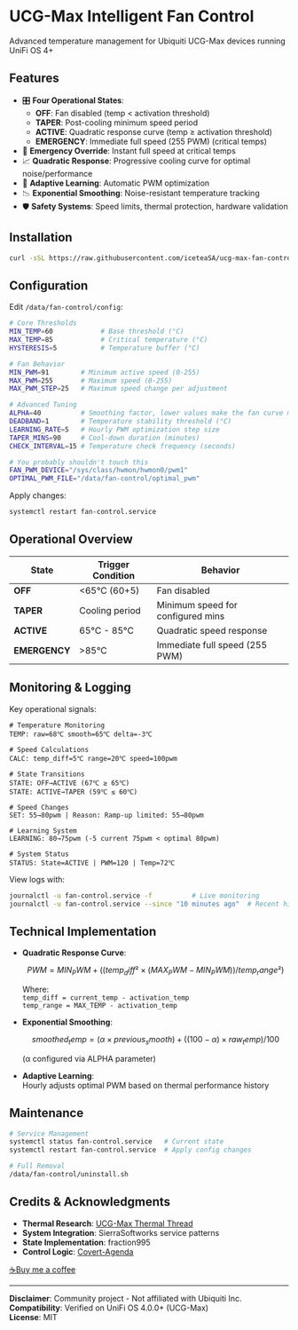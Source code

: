 # UCG-Max Intelligent Fan Control

Advanced temperature management for Ubiquiti UCG-Max devices running UniFi OS 4+

## Features
- 🎛️ **Four Operational States**: 
  - **OFF**: Fan disabled (temp < activation threshold)
  - **TAPER**: Post-cooling minimum speed period
  - **ACTIVE**: Quadratic response curve (temp ≥ activation threshold)
  - **EMERGENCY**: Immediate full speed (255 PWM) (critical temps)
- 🚨 **Emergency Override**: Instant full speed at critical temps
- 📈 **Quadratic Response**: Progressive cooling curve for optimal noise/performance
- 🧠 **Adaptive Learning**: Automatic PWM optimization
- 📉 **Exponential Smoothing**: Noise-resistant temperature tracking
- 🛡️ **Safety Systems**: Speed limits, thermal protection, hardware validation

## Installation
```bash
curl -sSL https://raw.githubusercontent.com/iceteaSA/ucg-max-fan-control/main/install.sh | sh
```

## Configuration
Edit `/data/fan-control/config`:
```bash
# Core Thresholds
MIN_TEMP=60            # Base threshold (°C)
MAX_TEMP=85            # Critical temperature (°C)
HYSTERESIS=5           # Temperature buffer (°C)

# Fan Behavior
MIN_PWM=91        # Minimum active speed (0-255)
MAX_PWM=255       # Maximum speed (0-255)
MAX_PWM_STEP=25   # Maximum speed change per adjustment

# Advanced Tuning
ALPHA=40          # Smoothing factor, lower values make the fan curve more aggressive and vice versa (0-100 raw→smooth)
DEADBAND=1        # Temperature stability threshold (°C)
LEARNING_RATE=5   # Hourly PWM optimization step size
TAPER_MINS=90     # Cool-down duration (minutes)
CHECK_INTERVAL=15 # Temperature check frequency (seconds)

# You probably shouldn't touch this
FAN_PWM_DEVICE="/sys/class/hwmon/hwmon0/pwm1"
OPTIMAL_PWM_FILE="/data/fan-control/optimal_pwm"
```

Apply changes:
```bash
systemctl restart fan-control.service
```

## Operational Overview
| State       | Trigger Condition          | Behavior                          |
|-------------|----------------------------|-----------------------------------|
| **OFF**     | <65°C (60+5)               | Fan disabled                      |
| **TAPER**   | Cooling period             | Minimum speed for configured mins |
| **ACTIVE**  | 65°C - 85°C                | Quadratic speed response          |
| **EMERGENCY**| >85°C                     | Immediate full speed (255 PWM)    |

## Monitoring & Logging
Key operational signals:
```log
# Temperature Monitoring
TEMP: raw=68℃ smooth=65℃ delta=-3℃

# Speed Calculations
CALC: temp_diff=5℃ range=20℃ speed=100pwm

# State Transitions
STATE: OFF→ACTIVE (67℃ ≥ 65℃)
STATE: ACTIVE→TAPER (59℃ ≤ 60℃)

# Speed Changes
SET: 55→80pwm | Reason: Ramp-up limited: 55→80pwm

# Learning System
LEARNING: 80→75pwm (-5 current 75pwm < optimal 80pwm)

# System Status
STATUS: State=ACTIVE | PWM=120 | Temp=72℃
```

View logs with:
```bash
journalctl -u fan-control.service -f          # Live monitoring
journalctl -u fan-control.service --since "10 minutes ago"  # Recent history
```

## Technical Implementation
- **Quadratic Response Curve**:
  ```math
  PWM = MIN_PWM + ((temp_diff² × (MAX_PWM - MIN_PWM)) / temp_range²)
  ```
  Where:  
  `temp_diff = current_temp - activation_temp`  
  `temp_range = MAX_TEMP - activation_temp`

- **Exponential Smoothing**:
  ```math
  smoothed_temp = (α × previous_smooth) + ((100 - α) × raw_temp) / 100
  ```
  (α configured via ALPHA parameter)

- **Adaptive Learning**:  
  Hourly adjusts optimal PWM based on thermal performance history

## Maintenance
```bash
# Service Management
systemctl status fan-control.service   # Current state
systemctl restart fan-control.service  # Apply config changes

# Full Removal
/data/fan-control/uninstall.sh
```

## Credits & Acknowledgments
- **Thermal Research**: [UCG-Max Thermal Thread](https://www.reddit.com/r/Ubiquiti/comments/1fr8xyt/)
- **System Integration**: SierraSoftworks service patterns
- **State Implementation**: fraction995
- **Control Logic**: [Covert-Agenda](https://www.reddit.com/user/Covert-Agenda/)

[☕Buy me a coffee](https://ko-fi.com/H2H719VB0U)

---

**Disclaimer**: Community project - Not affiliated with Ubiquiti Inc.  
**Compatibility**: Verified on UniFi OS 4.0.0+ (UCG-Max)  
**License**: MIT
